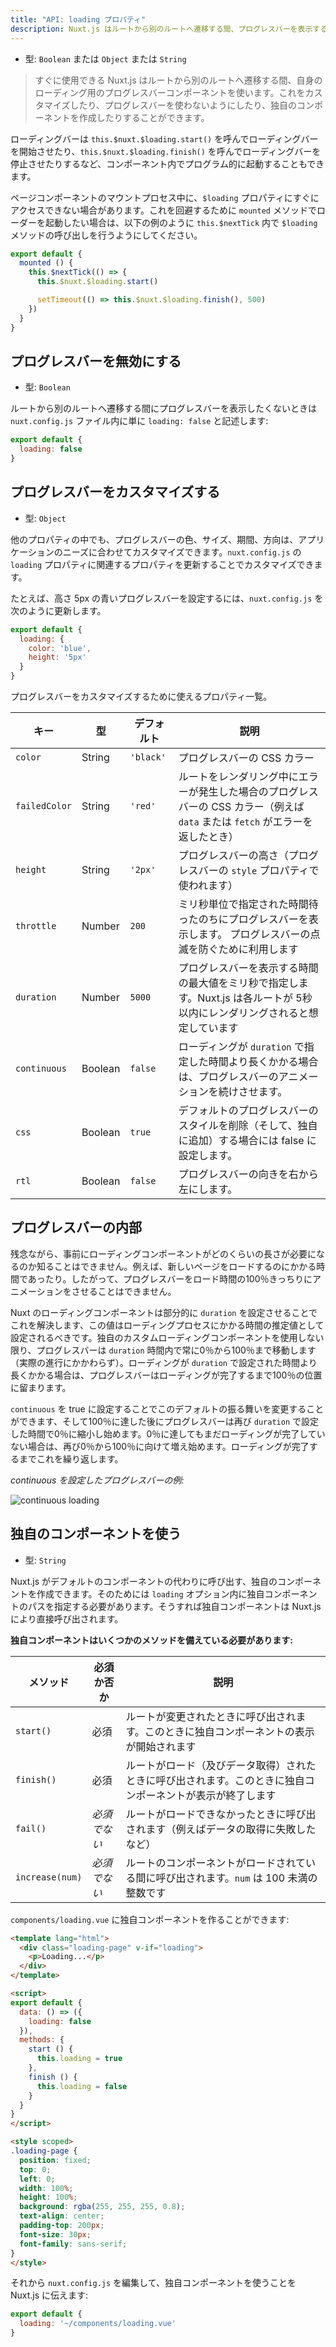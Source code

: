 ```yaml
---
title: "API: loading プロパティ"
description: Nuxt.js はルートから別のルートへ遷移する間、プログレスバーを表示するために自身のコンポーネントを使います。これをカスタマイズしたり、プログレスバーを使わないようにしたり、独自のコンポーネントを作成したりできます。
---
```


- 型: `Boolean` または `Object` または `String`

> すぐに使用できる Nuxt.js はルートから別のルートへ遷移する間、自身のローディング用のプログレスバーコンポーネントを使います。これをカスタマイズしたり、プログレスバーを使わないようにしたり、独自のコンポーネントを作成したりすることができます。

ローディングバーは `this.$nuxt.$loading.start()` を呼んでローディングバーを開始させたり、`this.$nuxt.$loading.finish()` を呼んでローディングバーを停止させたりするなど、コンポーネント内でプログラム的に起動することもできます。

ページコンポーネントのマウントプロセス中に、`$loading` プロパティにすぐにアクセスできない場合があります。これを回避するために `mounted` メソッドでローダーを起動したい場合は、以下の例のように `this.$nextTick` 内で `$loading` メソッドの呼び出しを行うようにしてください。

```javascript
export default {
  mounted () {
    this.$nextTick(() => {
      this.$nuxt.$loading.start()

      setTimeout(() => this.$nuxt.$loading.finish(), 500)
    })
  }
}
```

## プログレスバーを無効にする

- 型: `Boolean`

ルートから別のルートへ遷移する間にプログレスバーを表示したくないときは `nuxt.config.js` ファイル内に単に `loading: false` と記述します:

```js
export default {
  loading: false
}
```

## プログレスバーをカスタマイズする

- 型: `Object`

他のプロパティの中でも、プログレスバーの色、サイズ、期間、方向は、アプリケーションのニーズに合わせてカスタマイズできます。`nuxt.config.js` の `loading` プロパティに関連するプロパティを更新することでカスタマイズできます。

たとえば、高さ 5px の青いプログレスバーを設定するには、`nuxt.config.js` を次のように更新します。

```js
export default {
  loading: {
    color: 'blue',
    height: '5px'
  }
}
```

プログレスバーをカスタマイズするために使えるプロパティ一覧。

| キー | 型 | デフォルト | 説明 |
|-----|------|---------|-------------|
| `color` | String | `'black'` | プログレスバーの CSS カラー |
| `failedColor` | String | `'red'` | ルートをレンダリング中にエラーが発生した場合のプログレスバーの CSS カラー（例えば `data` または `fetch` がエラーを返したとき） |
| `height` | String | `'2px'` | プログレスバーの高さ（プログレスバーの `style` プロパティで使われます） |
| `throttle` | Number | `200` | ミリ秒単位で指定された時間待ったのちにプログレスバーを表示します。 プログレスバーの点滅を防ぐために利用します |
| `duration` | Number | `5000` | プログレスバーを表示する時間の最大値をミリ秒で指定します。Nuxt.js は各ルートが 5秒以内にレンダリングされると想定しています |
| `continuous` | Boolean | `false` | ローディングが `duration` で指定した時間より長くかかる場合は、プログレスバーのアニメーションを続けさせます。 |
| `css` | Boolean | `true` | デフォルトのプログレスバーのスタイルを削除（そして、独自に追加）する場合には false に設定します。 |
| `rtl` | Boolean | `false` | プログレスバーの向きを右から左にします。 |


## プログレスバーの内部

残念ながら、事前にローディングコンポーネントがどのくらいの長さが必要になるのか知ることはできません。例えば、新しいページをロードするのにかかる時間であったり。したがって、プログレスバーをロード時間の100％きっちりにアニメーションをさせることはできません。

Nuxt のローディングコンポーネントは部分的に `duration` を設定させることでこれを解決します、この値はローディングプロセスにかかる時間の推定値として設定されるべきです。独自のカスタムローディングコンポーネントを使用しない限り、プログレスバーは `duration` 時間内で常に0％から100％まで移動します（実際の進行にかかわらず）。ローディングが `duration` で設定された時間より長くかかる場合は、プログレスバーはローディングが完了するまで100％の位置に留まります。

`continuous` を true に設定することでこのデフォルトの振る舞いを変更することができます、そして100％に達した後にプログレスバーは再び `duration` で設定した時間で0％に縮小し始めます。0％に達してもまだローディングが完了していない場合は、再び0％から100％に向けて増え始めます。ローディングが完了するまでこれを繰り返します。

*continuous を設定したプログレスバーの例:*


<img src="/api-continuous-loading.gif" alt="continuous loading"/>


## 独自のコンポーネントを使う

- 型: `String`

Nuxt.js がデフォルトのコンポーネントの代わりに呼び出す、独自のコンポーネントを作成できます。そのためには `loading` オプション内に独自コンポーネントのパスを指定する必要があります。そうすれば独自コンポーネントは Nuxt.js により直接呼び出されます。

**独自コンポーネントはいくつかのメソッドを備えている必要があります:**

| メソッド | 必須か否か | 説明 |
|--------|----------|-------------|
| `start()` | 必須 | ルートが変更されたときに呼び出されます。このときに独自コンポーネントの表示が開始されます |
| `finish()` | 必須 | ルートがロード（及びデータ取得）されたときに呼び出されます。このときに独自コンポーネントが表示が終了します |
| `fail()` | *必須でない* | ルートがロードできなかったときに呼び出されます（例えばデータの取得に失敗したなど） |
| `increase(num)` | *必須でない* | ルートのコンポーネントがロードされている間に呼び出されます。`num` は 100 未満の整数です |

`components/loading.vue` に独自コンポーネントを作ることができます:
```html
<template lang="html">
  <div class="loading-page" v-if="loading">
    <p>Loading...</p>
  </div>
</template>

<script>
export default {
  data: () => ({
    loading: false
  }),
  methods: {
    start () {
      this.loading = true
    },
    finish () {
      this.loading = false
    }
  }
}
</script>

<style scoped>
.loading-page {
  position: fixed;
  top: 0;
  left: 0;
  width: 100%;
  height: 100%;
  background: rgba(255, 255, 255, 0.8);
  text-align: center;
  padding-top: 200px;
  font-size: 30px;
  font-family: sans-serif;
}
</style>
```

それから `nuxt.config.js` を編集して、独自コンポーネントを使うことを Nuxt.js に伝えます:

```js
export default {
  loading: '~/components/loading.vue'
}
```
